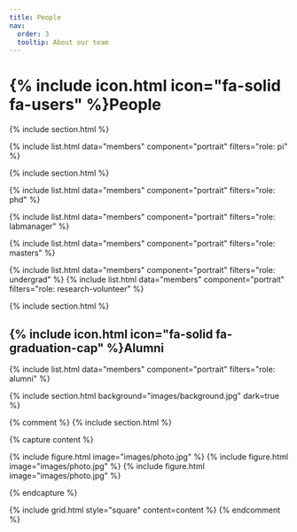 ```yaml
---
title: People
nav:
  order: 3
  tooltip: About our team
---
```


# {% include icon.html icon="fa-solid fa-users" %}People

{% include section.html %}

{% include list.html data="members" component="portrait" filters="role: pi" %}

{% include section.html %}

{% include list.html data="members" component="portrait" filters="role: phd" %}

{% include list.html data="members" component="portrait" filters="role: labmanager" %}

{% include list.html data="members" component="portrait" filters="role: masters" %}

{% include list.html data="members" component="portrait" filters="role: undergrad" %}
{% include list.html data="members" component="portrait" filters="role: research-volunteer" %}

{% include section.html %}

## {% include icon.html icon="fa-solid fa-graduation-cap" %}Alumni

{% include list.html data="members" component="portrait" filters="role: alumni" %}



{% include section.html background="images/background.jpg" dark=true %}



{% comment %}
{% include section.html %}

{% capture content %}

{% include figure.html image="images/photo.jpg" %}
{% include figure.html image="images/photo.jpg" %}
{% include figure.html image="images/photo.jpg" %}

{% endcapture %}

{% include grid.html style="square" content=content %}
{% endcomment %}
